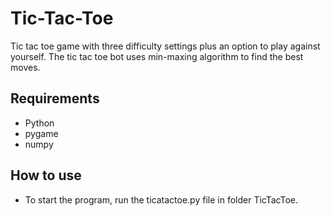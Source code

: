 # Tic-Tac-Toe
Tic tac toe game with three difficulty settings plus an option to play against yourself. The tic tac toe bot uses min-maxing algorithm to find the best moves.

## Requirements
- Python
- pygame
- numpy

## How to use
- To start the program, run the ticatactoe.py file in folder TicTacToe.
